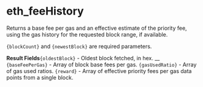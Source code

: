 # eth\_feeHistory

Returns a base fee per gas and an effective estimate of the priority fee, using the gas history for the requested block range, if available.

`{blockCount}` and `{newestBlock}` are required parameters.

**Result Fields**`{oldestBlock}` - Oldest block fetched, in hex. __ `{baseFeePerGas}` - Array of block base fees per gas. `{gasUsedRatio}` - Array of gas used ratios. `{reward}` - Array of effective priority fees per gas data points from a single block.
